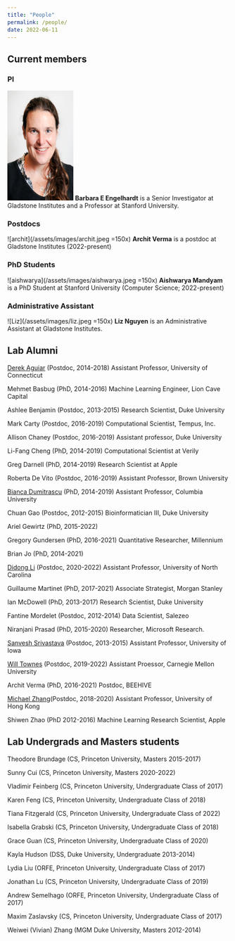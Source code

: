```yaml
---
title: "People"
permalink: /people/
date: 2022-06-11
---
```

## Current members

### PI

<img src="/assets/images/bee.jpeg" width="150" height="250"> **Barbara E Engelhardt** is a Senior Investigator at Gladstone Institutes and a Professor at Stanford University.

### Postdocs

![archit](/assets/images/archit.jpeg =150x) **Archit Verma** is a postdoc at Gladstone Institutes (2022-present)

### PhD Students

![aishwarya](/assets/images/aishwarya.jpeg =150x) **Aishwarya Mandyam** is a PhD Student at Stanford University (Computer Science; 2022-present)


### Administrative Assistant

![Liz](/assets/images/liz.jpeg =150x) **Liz Nguyen** is an Administrative Assistant at Gladstone Institutes.

## Lab Alumni

[Derek Aguiar](http://www.derekaguiar.com/) (Postdoc, 2014-2018) Assistant Professor, University of Connecticut

Mehmet Basbug (PhD, 2014-2016) Machine Learning Engineer, Lion Cave Capital

Ashlee Benjamin (Postdoc, 2013-2015) Research Scientist, Duke University

Mark Carty (Postdoc, 2016-2019) Computational Scientist, Tempus, Inc.

Allison Chaney (Postdoc, 2016-2019) Assistant professor, Duke University

Li-Fang Cheng (PhD, 2014-2019) Computational Scientist at Verily

Greg Darnell (PhD, 2014-2019) Research Scientist at Apple

Roberta De Vito (Postdoc, 2016-2019) Assistant Professor, Brown University

[Bianca Dumitrascu](https://b2du.github.io/) (PhD, 2014-2019) Assistant Professor, Columbia University

Chuan Gao (Postdoc, 2012-2015) Bioinformatician III, Duke University

Ariel Gewirtz (PhD, 2015-2022)

Gregory Gundersen (PhD, 2016-2021) Quantitative Researcher, Millennium

Brian Jo (PhD, 2014-2021)

[Didong Li](https://sites.google.com/view/didongli/) (Postdoc, 2020-2022) Assistant Professor, University of North Carolina

Guillaume Martinet (PhD, 2017-2021) Associate Strategist, Morgan Stanley

Ian McDowell (PhD, 2013-2017) Research Scientist, Duke University

Fantine Mordelet (Postdoc, 2012-2014) Data Scientist, Salezeo

Niranjani Prasad (PhD, 2015-2020) Researcher, Microsoft Research.

[Sanvesh Srivastava](https://stat.uiowa.edu/people/sanvesh-srivastava) (Postdoc, 2013-2015) Assistant Professor, University of Iowa

[Will Townes](https://willtownes.github.io/) (Postdoc, 2019-2022) Assistant Proessor, Carnegie Mellon University

Archit Verma (PhD, 2016-2021) Postdoc, BEEHIVE

[Michael Zhang](https://mikezhang.com/)(Postdoc, 2018-2020) Assistant Professor, University of Hong Kong

Shiwen Zhao (PhD 2012-2016) Machine Learning Research Scientist, Apple

## Lab Undergrads and Masters students

Theodore Brundage (CS, Princeton University, Masters 2015-2017)

Sunny Cui (CS, Princeton University, Masters 2020-2022)

Vladimir Feinberg (CS, Princeton University, Undergraduate Class of 2017)

Karen Feng (CS, Princeton University, Undergraduate Class of 2018)

Tiana Fitzgerald (CS, Princeton University, Undergraduate Class of 2022)

Isabella Grabski (CS, Princeton University, Undergraduate Class of 2018)

Grace Guan (CS, Princeton University, Undergraduate Class of 2020)

Kayla Hudson (DSS, Duke University, Undergraduate 2013-2014)

Lydia Liu (ORFE, Princeton University, Undergraduate Class of 2017)

Jonathan Lu (CS, Princeton University, Undergraduate Class of 2019)

Andrew Semelhago (ORFE, Princeton University, Undergraduate Class of 2017)

Maxim Zaslavsky (CS, Princeton University, Undergraduate Class of 2017)

Weiwei (Vivian) Zhang (MGM Duke University, Masters 2012-2014)
